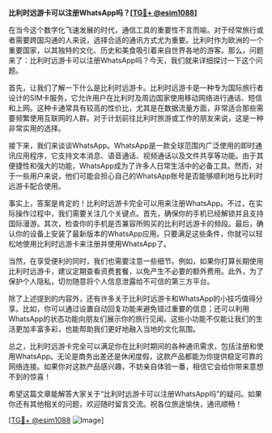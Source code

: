 **比利时远游卡可以注册WhatsApp吗？[[TG💪+ @esim1088](https://t.me/s/esim1088)]**

在当今这个数字化飞速发展的时代，通信工具的重要性不言而喻。对于经常旅行或者需要跨国沟通的人来说，选择合适的通讯方式尤为重要。比利时作为欧洲的一个重要国家，以其独特的文化、历史和美食吸引着来自世界各地的游客。那么，问题来了：比利时远游卡可以注册WhatsApp吗？今天，我们就来详细探讨一下这个问题。

首先，让我们了解一下什么是比利时远游卡。比利时远游卡是一种专为国际旅行者设计的SIM卡服务，它允许用户在比利时及周边国家使用移动网络进行通话、短信和上网。这种卡通常具有较高的性价比，尤其是在数据流量方面，非常适合那些需要频繁使用互联网的人群。对于计划前往比利时旅游或工作的朋友来说，这是一种非常实用的选择。

接下来，我们来谈谈WhatsApp。WhatsApp是一款全球范围内广泛使用的即时通讯应用程序，它支持文本消息、语音通话、视频通话以及文件共享等功能。由于其便捷性和强大的功能，WhatsApp成为了许多人日常生活中的必备工具。然而，对于一些用户来说，他们可能会担心自己的WhatsApp账号是否能够顺利地与比利时远游卡配合使用。

事实上，答案是肯定的！比利时远游卡完全可以用来注册WhatsApp。不过，在实际操作过程中，我们需要关注几个关键点。首先，确保你的手机已经解锁并且支持国际漫游。其次，检查你的手机是否兼容所购买的比利时远游卡的频段。最后，确认你的设备上安装了最新版本的WhatsApp应用。只要满足这些条件，你就可以轻松地使用比利时远游卡来注册并使用WhatsApp了。

当然，在享受便利的同时，我们也需要注意一些细节。例如，如果你打算长期使用比利时远游卡，建议定期查看资费套餐，以免产生不必要的额外费用。此外，为了保护个人隐私，切勿随意将个人信息泄露给不可信的第三方平台。

除了上述提到的内容外，还有许多关于比利时远游卡和WhatsApp的小技巧值得分享。比如，你可以通过设置自动回复功能来避免错过重要的信息；还可以利用WhatsApp的状态功能向朋友们展示你的旅行见闻。这些小功能不仅能让我们的生活更加丰富多彩，也能帮助我们更好地融入当地的文化氛围。

总之，比利时远游卡完全可以满足你在比利时期间的各种通讯需求，包括注册和使用WhatsApp。无论是商务出差还是休闲度假，这款产品都能为你提供稳定可靠的网络连接。如果你对这款产品感兴趣，不妨亲自体验一番，相信它会给你带来意想不到的惊喜！

希望这篇文章能解答大家关于“比利时远游卡可以注册WhatsApp吗”的疑问。如果你还有其他相关的问题，欢迎随时留言交流。祝各位旅途愉快，通讯顺畅！

[[TG💪+ @esim1088](https://t.me/s/esim1088) ![Image](https://i.postimg.cc/4NQfJmqS/Snipaste-2025-05-13-00-14-12.png)]